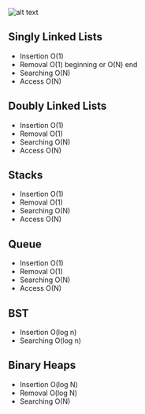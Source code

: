 ![alt text](https://hackr.io/blog/media/2-24.png)

## Singly Linked Lists

- Insertion O(1)
- Removal O(1) beginning or O(N) end
- Searching O(N)
- Access O(N)

## Doubly Linked Lists

- Insertion O(1)
- Removal O(1)
- Searching O(N)
- Access O(N)

## Stacks

- Insertion O(1)
- Removal O(1)
- Searching O(N)
- Access O(N)

## Queue

- Insertion O(1)
- Removal O(1)
- Searching O(N)
- Access O(N)

## BST

- Insertion O(log n)
- Searching O(log n)

## Binary Heaps

- Insertion O(log N)
- Removal O(log N)
- Searching O(N)
